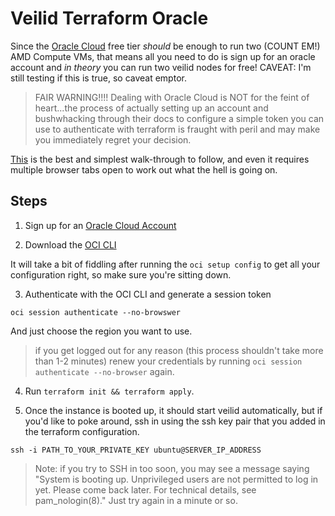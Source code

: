 # Veilid Terraform Oracle

Since the [Oracle Cloud](https://www.oracle.com/uk/cloud/free/) free tier _should_ be enough to run two (COUNT EM!) AMD Compute VMs, that means all you need to do is sign up for an oracle account and _in theory_ you can run two veilid nodes for free! CAVEAT: I'm still testing if this is true, so caveat emptor.

> FAIR WARNING!!!! Dealing with Oracle Cloud is NOT for the feint of heart...the process of actually setting up an account and bushwhacking through their docs to configure a simple token you can use to authenticate with terraform is fraught with peril and may make you immediately regret your decision.

[This](https://developer.hashicorp.com/terraform/tutorials/oci-get-started/oci-build) is the best and simplest walk-through to follow, and even it requires multiple browser tabs open to work out what the hell is going on.

## Steps

1. Sign up for an [Oracle Cloud Account](https://www.oracle.com/cloud/sign-in.html)

2. Download the [OCI CLI](https://github.com/oracle/oci-cli)

It will take a bit of fiddling after running the `oci setup config` to get all your configuration right, so make sure you're sitting down.

3. Authenticate with the OCI CLI and generate a session token

```
oci session authenticate --no-browswer
```

And just choose the region you want to use.

> if you get logged out for any reason (this process shouldn't take more than 1-2 minutes) renew your credentials by running `oci session authenticate --no-browser` again.

4. Run `terraform init && terraform apply`.

5. Once the instance is booted up, it should start veilid automatically, but if you'd like to poke around, ssh in using the ssh key pair that you added in the terraform configuration.

```
ssh -i PATH_TO_YOUR_PRIVATE_KEY ubuntu@SERVER_IP_ADDRESS
```

> Note: if you try to SSH in too soon, you may see a message saying "System is booting up. Unprivileged users are not permitted to log in yet. Please come back later. For technical details, see pam_nologin(8)." Just try again in a minute or so.
